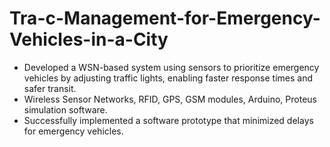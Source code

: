 # Tra-c-Management-for-Emergency-Vehicles-in-a-City
- Developed a WSN-based system using sensors to prioritize emergency vehicles by adjusting traffic lights, enabling faster response times and safer transit.
- Wireless Sensor Networks, RFID, GPS, GSM modules, Arduino, Proteus simulation software.
- Successfully implemented a software prototype that minimized delays for emergency vehicles.
